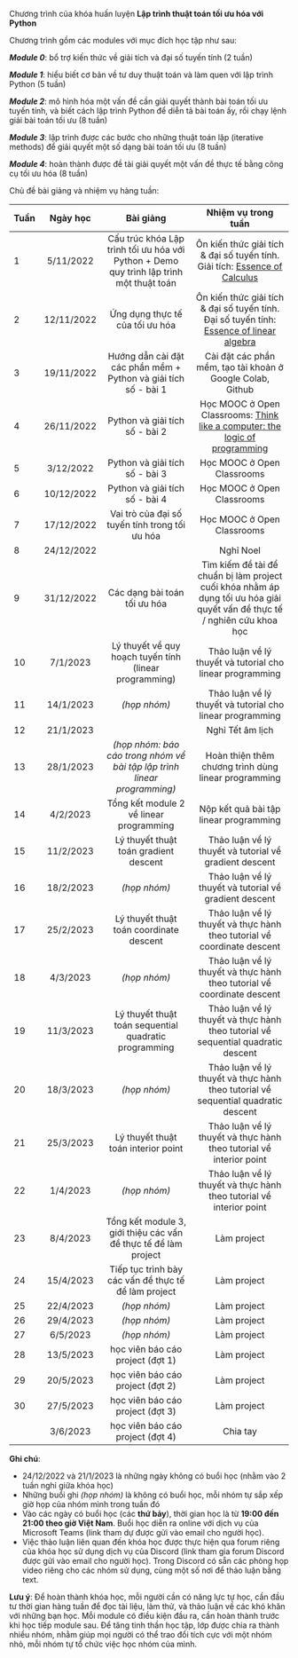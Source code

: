 Chương trình của khóa huấn luyện **Lập trình thuật toán tối ưu hóa với Python**

Chương trình gồm các modules với mục đích học tập như sau:

***Module 0***: bổ trợ kiến thức về giải tích và đại số tuyến tính (2 tuần)

***Module 1***: hiểu biết cơ bản về tư duy thuật toán và làm quen với lập trình Python (5 tuần)

***Module 2***: mô hình hóa một vấn đề cần giải quyết thành bài toán tối ưu tuyến tính, và biết cách lập trình Python để diễn tả bài toán ấy, rồi chạy lệnh giải bài toán tối ưu (8 tuần)

***Module 3***: lập trình được các bước cho những thuật toán lặp (iterative methods) để giải quyết một số dạng bài toán tối ưu (8 tuần)

***Module 4***: hoàn thành được đề tài giải quyết một vấn đề thực tế bằng công cụ tối ưu hóa (8 tuần)

Chủ đề bài giảng và nhiệm vụ hàng tuần:

| **Tuần** | **Ngày học** |                                       **Bài giảng**                                      |                                                              **Nhiệm vụ trong tuần**                                                              |
|----------|:------------:|:----------------------------------------------------------------------------------------:|:-------------------------------------------------------------------------------------------------------------------------------------------------:|
|        1 |    5/11/2022 | Cấu trúc khóa Lập trình tối ưu hóa với Python + Demo quy trình lập trình một thuật toán |     Ôn kiến thức giải tích & đại số tuyến tính. Giải tích: [Essence of Calculus](https://www.youtube.com/watch?v=WUvTyaaNkzM&list=PL0-GT3co4r2wlh6UHTUeQsrf3mlS2lk6x)     |
|        2 |   12/11/2022 | Ứng dụng thực tế của tối ưu hóa                                                          | Ôn kiến thức giải tích & đại số tuyến tính. Đại số tuyến tính: [Essence of linear algebra](https://www.youtube.com/watch?v=fNk_zzaMoSs&list=PLZHQObOWTQDPD3MizzM2xVFitgF8hE_ab) |
|        3 |   19/11/2022 | Hướng dẫn cài đặt các phần mềm + Python và giải tích số - bài 1                          |                                                    Cài đặt các phần mềm, tạo tài khoản ở Google Colab, Github                                                   |
|        4 |   26/11/2022 | Python và giải tích số - bài 2                                                           |                                Học MOOC ở Open Classrooms: [Think like a computer: the logic of programming](https://openclassrooms.com/en/courses/5261196-think-like-a-computer-the-logic-of-programming)                                |
|        5 |    3/12/2022 | Python và giải tích số - bài 3                                                           |                                                                    Học MOOC ở Open Classrooms                                                                   |
|        6 |   10/12/2022 | Python và giải tích số - bài 4                                                           |                                                                    Học MOOC ở Open Classrooms                                                                   |
|        7 |   17/12/2022 | Vai trò của đại số tuyến tính trong tối ưu hóa                                           |                                                                    Học MOOC ở Open Classrooms                                                                   |
|        8 |   24/12/2022 |                                                                                          |                                                                     Nghỉ Noel                                                                     |
|        9 |   31/12/2022 | Các dạng bài toán tối ưu hóa                                                             | Tìm kiếm đề tài để chuẩn bị làm project cuối khóa nhằm áp dụng tối ưu hóa giải quyết vấn đề thực tế / nghiên cứu khoa học                         |
|       10 |     7/1/2023 | Lý thuyết về quy hoạch tuyến tính (linear programming)                                   |                                             Thảo luận về lý thuyết và tutorial cho linear programming                                             |
|       11 |    14/1/2023 | _(họp nhóm)_                                                                               |                                             Thảo luận về lý thuyết và tutorial cho linear programming                                             |
|       12 |    21/1/2023 |                                                                                          |                                                                  Nghỉ Tết âm lịch                                                                 |
|       13 |    28/1/2023 | _(họp nhóm: báo cáo trong nhóm về bài tập lập trình linear programming)_                   |                                                Hoàn thiện thêm chương trình dùng linear programming                                               |
|       14 |     4/2/2023 | Tổng kết module 2 về linear programming                                                  |                                                       Nộp kết quả bài tập linear programming                                                      |
|       15 |    11/2/2023 | Lý thuyết thuật toán gradient descent                                                    |                                               Thảo luận về lý thuyết và tutorial về gradient descent                                              |
|       16 |    18/2/2023 | _(họp nhóm)_                                                                               |                                               Thảo luận về lý thuyết và tutorial về gradient descent                                              |
|       17 |    25/2/2023 | Lý thuyết thuật toán coordinate descent                                                  |                                      Thảo luận về lý thuyết và thực hành theo tutorial về coordinate descent                                      |
|       18 |     4/3/2023 | _(họp nhóm)_                                                                               |                                      Thảo luận về lý thuyết và thực hành theo tutorial về coordinate descent                                      |
|       19 |    11/3/2023 | Lý thuyết thuật toán sequential quadratic programming                                    |                                 Thảo luận về lý thuyết và thực hành theo tutorial về sequential quadratic descent                                 |
|       20 |    18/3/2023 | _(họp nhóm)_                                                                               |                                 Thảo luận về lý thuyết và thực hành theo tutorial về sequential quadratic descent                                 |
|       21 |    25/3/2023 | Lý thuyết thuật toán interior point                                                      |                                        Thảo luận về lý thuyết và thực hành theo tutorial về interior point                                        |
|       22 |     1/4/2023 | _(họp nhóm)_                                                                               |                                        Thảo luận về lý thuyết và thực hành theo tutorial về interior point                                        |
|       23 |     8/4/2023 | Tổng kết module 3, giới thiệu các vấn đề thực tế để làm project                          |                                                                    Làm project                                                                    |
|       24 |    15/4/2023 | Tiếp tục trình bày các vấn đề thực tế để làm project                                     |                                                                    Làm project                                                                    |
|       25 |    22/4/2023 | _(họp nhóm)_                                                                             |                                                                    Làm project                                                                    |
|       26 |    29/4/2023 | _(họp nhóm)_                                                                             |                                                                    Làm project                                                                    |
|       27 |     6/5/2023 | _(họp nhóm)_                                                                             |                                                                    Làm project                                                                    |
|       28 |    13/5/2023 | học viên báo cáo project (đợt 1)                                                         |                                                                    Làm project                                                                    |
|       29 |    20/5/2023 | học viên báo cáo project (đợt 2)                                                         |                                                                    Làm project                                                                    |
|       30 |    27/5/2023 | học viên báo cáo project (đợt 3)                                                         |                                                                    Làm project                                                                    |
|          |     3/6/2023 | học viên báo cáo project (đợt 4)                                                         |                                                                      Chia tay                                                                     |

**Ghi chú**:
- 24/12/2022 và 21/1/2023 là những ngày không có buổi học (nhằm vào 2 tuần nghỉ giữa khóa học)
- Những buổi ghi _(họp nhóm)_ là không có buổi học, mỗi nhóm tự sắp xếp giờ họp của nhóm mình trong tuần đó
- Vào các ngày có buổi học (các **thứ bảy**), thời gian học là từ **19:00 đến 21:00 theo giờ Việt Nam**. Buổi học diễn ra online với dịch vụ của Microsoft Teams (link tham dự được gửi vào email cho người học).
- Việc thảo luận liên quan đến khóa học được thực hiện qua forum riêng của khóa học sử dụng dịch vụ của Discord (link tham gia forum Discord được gửi vào email cho người học). Trong Discord có sẵn các phòng họp video riêng cho các nhóm sử dụng, cùng một số nơi để thảo luận bằng text.

**Lưu ý**:
Để hoàn thành khóa học, mỗi người cần có năng lực tự học, cần đầu tư thời gian hàng tuần để đọc tài liệu, làm thử, và thảo luận về các khó khăn với những bạn học. Mỗi module có điều kiện đầu ra, cần hoàn thành trước khi học tiếp module sau. Để tăng tinh thần học tập, lớp được chia ra thành nhiều nhóm, nhằm giúp mọi người có thể trao đổi tích cực với một nhóm nhỏ, mỗi nhóm tự tổ chức việc học nhóm của mình.
